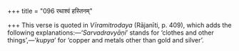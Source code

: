 +++
title = "096 रथाश्वं हस्तिनम्"

+++
This verse is quoted in *Vīramitrodaya* (Rājanīti, p. 409), which adds
the following explanations:—‘*Sarvadravyāṇi*’ stands for ‘clothes and
other things’,—‘*kupya*’ for ‘copper and metals other than gold and
silver’.


